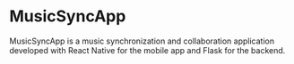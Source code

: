# MusicSyncApp
MusicSyncApp is a music synchronization and collaboration application developed with React Native for the mobile app and Flask for the backend. 
